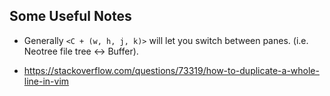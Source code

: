 ## Some Useful Notes

- Generally `<C + (w, h, j, k)>` will let you switch between panes. (i.e. Neotree file tree <-> Buffer).

- https://stackoverflow.com/questions/73319/how-to-duplicate-a-whole-line-in-vim
